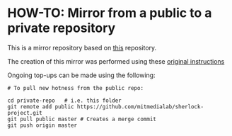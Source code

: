 # HOW-TO: Mirror from a public to a private repository

This is a mirror repository based on [this](https://github.com/mitmedialab/sherlock-project) repository.

The creation of this mirror was performed using these [original instructions](https://medium.com/@bilalbayasut/github-how-to-make-a-fork-of-public-repository-private-6ee8cacaf9d3)

Ongoing top-ups can be made using the following:

```
# To pull new hotness from the public repo:

cd private-repo   # i.e. this folder
git remote add public https://github.com/mitmedialab/sherlock-project.git
git pull public master # Creates a merge commit
git push origin master
```
